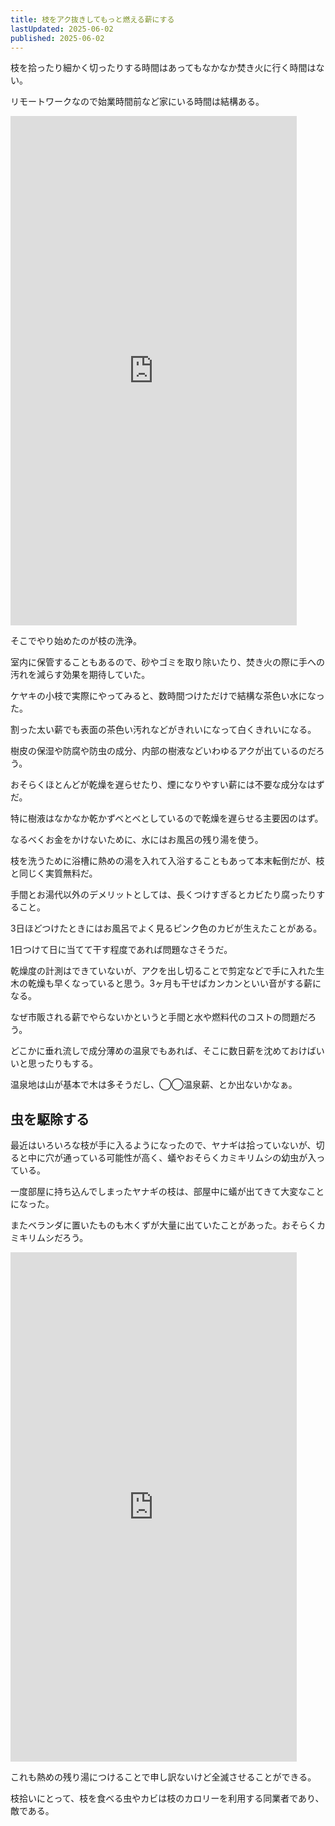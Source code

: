 ```yaml
---
title: 枝をアク抜きしてもっと燃える薪にする
lastUpdated: 2025-06-02
published: 2025-06-02
---
```


枝を拾ったり細かく切ったりする時間はあってもなかなか焚き火に行く時間はない。

リモートワークなので始業時間前など家にいる時間は結構ある。

<iframe width="458" height="815" src="https://www.youtube.com/embed/Dypfoh2_9bA" title="公園のケヤキの小枝で薪作り #枝薪" frameborder="0" allow="accelerometer; autoplay; clipboard-write; encrypted-media; gyroscope; picture-in-picture; web-share" referrerpolicy="strict-origin-when-cross-origin" allowfullscreen></iframe>

そこでやり始めたのが枝の洗浄。

室内に保管することもあるので、砂やゴミを取り除いたり、焚き火の際に手への汚れを減らす効果を期待していた。

ケヤキの小枝で実際にやってみると、数時間つけただけで結構な茶色い水になった。

割った太い薪でも表面の茶色い汚れなどがきれいになって白くきれいになる。

樹皮の保湿や防腐や防虫の成分、内部の樹液などいわゆるアクが出ているのだろう。

おそらくほとんどが乾燥を遅らせたり、煙になりやすい薪には不要な成分なはずだ。

特に樹液はなかなか乾かずべとべとしているので乾燥を遅らせる主要因のはず。

なるべくお金をかけないために、水にはお風呂の残り湯を使う。

枝を洗うために浴槽に熱めの湯を入れて入浴することもあって本末転倒だが、枝と同じく実質無料だ。

手間とお湯代以外のデメリットとしては、長くつけすぎるとカビたり腐ったりすること。

3日ほどつけたときにはお風呂でよく見るピンク色のカビが生えたことがある。

1日つけて日に当てて干す程度であれば問題なさそうだ。

乾燥度の計測はできていないが、アクを出し切ることで剪定などで手に入れた生木の乾燥も早くなっていると思う。3ヶ月も干せばカンカンといい音がする薪になる。

なぜ市販される薪でやらないかというと手間と水や燃料代のコストの問題だろう。

どこかに垂れ流しで成分薄めの温泉でもあれば、そこに数日薪を沈めておけばいいと思ったりもする。

温泉地は山が基本で木は多そうだし、◯◯温泉薪、とか出ないかなぁ。


## 虫を駆除する

最近はいろいろな枝が手に入るようになったので、ヤナギは拾っていないが、切ると中に穴が通っている可能性が高く、蟻やおそらくカミキリムシの幼虫が入っている。

一度部屋に持ち込んでしまったヤナギの枝は、部屋中に蟻が出てきて大変なことになった。

またベランダに置いたものも木くずが大量に出ていたことがあった。おそらくカミキリムシだろう。

<iframe width="458" height="815" src="https://www.youtube.com/embed/K1B1Kevk29s" title="荒川河川敷 柳の枝をゲットして洗って干す #枝薪" frameborder="0" allow="accelerometer; autoplay; clipboard-write; encrypted-media; gyroscope; picture-in-picture; web-share" referrerpolicy="strict-origin-when-cross-origin" allowfullscreen></iframe>

これも熱めの残り湯につけることで申し訳ないけど全滅させることができる。

枝拾いにとって、枝を食べる虫やカビは枝のカロリーを利用する同業者であり、敵である。
